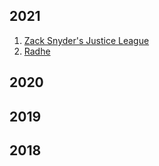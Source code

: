 ## 2021
1. [Zack Snyder's Justice League](https://watchmoviesonlinefree.pages.dev/zack-snyders-justice-league-2021)
2. [Radhe](https://watchmoviesonlinefree.pages.dev/radhe-2021)
## 2020
## 2019
## 2018

